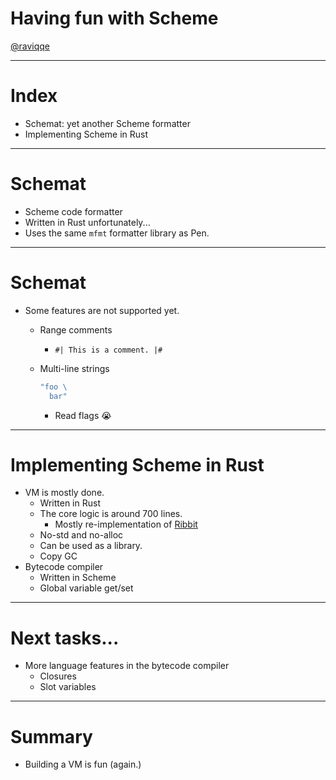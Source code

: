 # Having fun with Scheme

[@raviqqe](https://github.com/raviqqe)

---

# Index

- Schemat: yet another Scheme formatter
- Implementing Scheme in Rust

---

# Schemat

- Scheme code formatter
- Written in Rust unfortunately...
- Uses the same `mfmt` formatter library as Pen.

---

# Schemat

- Some features are not supported yet.

  - Range comments
    - `#| This is a comment. |#`
  - Multi-line strings

    ```scheme
    "foo \
      bar"
    ```

    - Read flags :sob:

---

# Implementing Scheme in Rust

- VM is mostly done.
  - Written in Rust
  - The core logic is around 700 lines.
    - Mostly re-implementation of [Ribbit](https://github.com/udem-dlteam/ribbit/tree/main)
  - No-std and no-alloc
  - Can be used as a library.
  - Copy GC
- Bytecode compiler
  - Written in Scheme
  - Global variable get/set

---

# Next tasks...

- More language features in the bytecode compiler
  - Closures
  - Slot variables

---

# Summary

- Building a VM is fun (again.)
